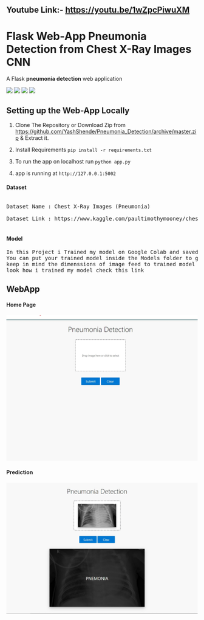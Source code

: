 
## Youtube Link:- https://youtu.be/1wZpcPiwuXM


# Flask Web-App Pneumonia Detection from Chest X-Ray Images CNN 
A Flask **pneumonia detection** web application 

[![](https://img.shields.io/badge/python-3.7%2C%203.5%2B-blue.svg)]()
[![](https://img.shields.io/badge/Flask-1.1.0-brightgreen.svg)]()
[![](https://img.shields.io/badge/Keras-2.3.1-red.svg)]()
[![](https://img.shields.io/badge/Tensorflow-1.15.0-important.svg)]()


## Setting up the Web-App Locally 

1. Clone The Repository or Download Zip from  <https://github.com/YashShende/Pneumonia_Detection/archive/master.zip> & Extract it.

2. Install Requirements  `pip install -r requirements.txt`

3. To run the app on localhost run `python app.py`

4. app is running at `http://127.0.0.1:5002`

#### Dataset
<pre>

Dataset Name : Chest X-Ray Images (Pneumonia)

Dataset Link : https://www.kaggle.com/paultimothymooney/chest-xray-pneumonia
           
</pre>

#### Model 
<pre>
In this Project i Trained my model on Google Colab and saved model in Models Folder.
You can put your trained model inside the Models folder to get better results jusk 
keep in mind the dimenssions of image feed to trained model if you want to take a 
look how i trained my model check this link 
</pre>



## WebApp 
#### Home Page 
![Home Page ](static/pic1.jpg)

#### Prediction
![Home Page ](static/pic4.jpg)
